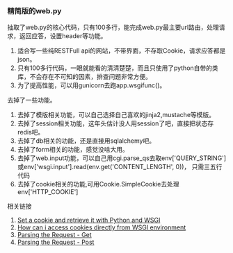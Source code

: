 ### 精简版的web.py

抽取了web.py的核心代码，只有100多行，能完成web.py最主要url路由，处理请求，返回应答，设置header等功能。

1. 适合写一些纯RESTFull api的网站，不带界面，不存取Cookie，请求应答都是json。
1. 只有100多行代码，一眼就能看的清清楚楚，而且只使用了python自带的类库，不会存在不可知的因素，排查问题非常方便。
1. 为了提高性能，可以用gunicorn去跑app.wsgifunc()。

去掉了一些功能。

1. 去掉了模版相关功能，可以自己选择自己喜欢的jinja2,mustache等模版。
1. 去掉了session相关功能，这年头估计没人用session了吧，直接把状态存redis吧。
1. 去掉了db相关的功能，还是直接用sqlalchemy吧。
1. 去掉了form相关的功能，感觉没啥大用。
1. 去掉了web.input功能，可以自己用cgi.parse_qs去取env['QUERY_STRING']或env['wsgi.input'].read(env.get('CONTENT_LENGTH', 0))， 只需三五行代码
1. 去掉了cookie相关的功能,可用Cookie.SimpleCookie去处理env['HTTP_COOKIE']

相关链接

1. [Set a cookie and retrieve it with Python and WSGI](http://stackoverflow.com/questions/14107260/set-a-cookie-and-retrieve-it-with-python-and-wsgi)
1. [How can i access cookies directly from WSGI environment](http://stackoverflow.com/questions/9608145/how-can-i-access-cookies-directly-from-wsgi-environment)
1. [Parsing the Request - Get](http://webpython.codepoint.net/wsgi_request_parsing_get)
1. [Parsing the Request - Post](http://webpython.codepoint.net/wsgi_request_parsing_post)
